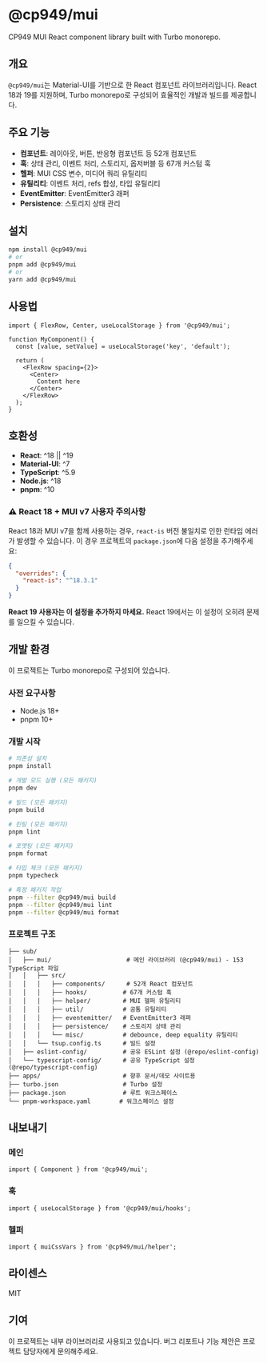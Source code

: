 # @cp949/mui

CP949 MUI React component library built with Turbo monorepo.

## 개요

`@cp949/mui`는 Material-UI를 기반으로 한 React 컴포넌트 라이브러리입니다. React 18과 19를 지원하며, Turbo monorepo로 구성되어 효율적인 개발과 빌드를 제공합니다.

## 주요 기능

- **컴포넌트**: 레이아웃, 버튼, 반응형 컴포넌트 등 52개 컴포넌트
- **훅**: 상태 관리, 이벤트 처리, 스토리지, 옵저버블 등 67개 커스텀 훅
- **헬퍼**: MUI CSS 변수, 미디어 쿼리 유틸리티
- **유틸리티**: 이벤트 처리, refs 합성, 타입 유틸리티
- **EventEmitter**: EventEmitter3 래퍼
- **Persistence**: 스토리지 상태 관리

## 설치

```bash
npm install @cp949/mui
# or
pnpm add @cp949/mui
# or
yarn add @cp949/mui
```

## 사용법

```tsx
import { FlexRow, Center, useLocalStorage } from '@cp949/mui';

function MyComponent() {
  const [value, setValue] = useLocalStorage('key', 'default');

  return (
    <FlexRow spacing={2}>
      <Center>
        Content here
      </Center>
    </FlexRow>
  );
}
```

## 호환성

- **React**: ^18 || ^19
- **Material-UI**: ^7
- **TypeScript**: ^5.9
- **Node.js**: ^18
- **pnpm**: ^10

### ⚠️ React 18 + MUI v7 사용자 주의사항

React 18과 MUI v7을 함께 사용하는 경우, `react-is` 버전 불일치로 인한 런타임 에러가 발생할 수 있습니다.
이 경우 프로젝트의 `package.json`에 다음 설정을 추가해주세요:

```json
{
  "overrides": {
    "react-is": "^18.3.1"
  }
}
```

**React 19 사용자는 이 설정을 추가하지 마세요.** React 19에서는 이 설정이 오히려 문제를 일으킬 수 있습니다.

## 개발 환경

이 프로젝트는 Turbo monorepo로 구성되어 있습니다.

### 사전 요구사항

- Node.js 18+
- pnpm 10+

### 개발 시작

```bash
# 의존성 설치
pnpm install

# 개발 모드 실행 (모든 패키지)
pnpm dev

# 빌드 (모든 패키지)
pnpm build

# 린팅 (모든 패키지)
pnpm lint

# 포맷팅 (모든 패키지)
pnpm format

# 타입 체크 (모든 패키지)
pnpm typecheck

# 특정 패키지 작업
pnpm --filter @cp949/mui build
pnpm --filter @cp949/mui lint
pnpm --filter @cp949/mui format
```

### 프로젝트 구조

```
├── sub/
│   ├── mui/                     # 메인 라이브러리 (@cp949/mui) - 153 TypeScript 파일
│   │   ├── src/
│   │   │   ├── components/      # 52개 React 컴포넌트
│   │   │   ├── hooks/          # 67개 커스텀 훅
│   │   │   ├── helper/         # MUI 헬퍼 유틸리티
│   │   │   ├── util/           # 공통 유틸리티
│   │   │   ├── eventemitter/   # EventEmitter3 래퍼
│   │   │   ├── persistence/    # 스토리지 상태 관리
│   │   │   └── misc/           # debounce, deep equality 유틸리티
│   │   └── tsup.config.ts      # 빌드 설정
│   ├── eslint-config/          # 공유 ESLint 설정 (@repo/eslint-config)
│   └── typescript-config/      # 공유 TypeScript 설정 (@repo/typescript-config)
├── apps/                       # 향후 문서/데모 사이트용
├── turbo.json                  # Turbo 설정
├── package.json                # 루트 워크스페이스
└── pnpm-workspace.yaml        # 워크스페이스 설정
```

## 내보내기

### 메인
```tsx
import { Component } from '@cp949/mui';
```

### 훅
```tsx
import { useLocalStorage } from '@cp949/mui/hooks';
```

### 헬퍼
```tsx
import { muiCssVars } from '@cp949/mui/helper';
```

## 라이센스

MIT

## 기여

이 프로젝트는 내부 라이브러리로 사용되고 있습니다. 버그 리포트나 기능 제안은 프로젝트 담당자에게 문의해주세요.

